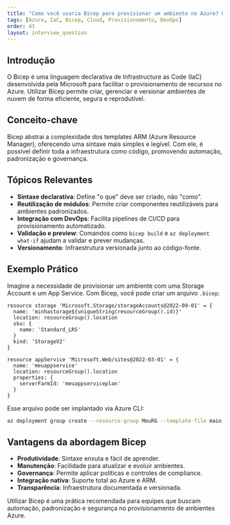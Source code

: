 ```yaml
---
title: "Como você usaria Bicep para provisionar um ambiente no Azure? Quais as vantagens dessa abordagem?"
tags: [Azure, IaC, Bicep, Cloud, Provisionamento, DevOps]
order: 43
layout: interview_question
---
```


## Introdução

O Bicep é uma linguagem declarativa de Infrastructure as Code (IaC) desenvolvida pela Microsoft para facilitar o provisionamento de recursos no Azure. Utilizar Bicep permite criar, gerenciar e versionar ambientes de nuvem de forma eficiente, segura e reprodutível.

## Conceito-chave

Bicep abstrai a complexidade dos templates ARM (Azure Resource Manager), oferecendo uma sintaxe mais simples e legível. Com ele, é possível definir toda a infraestrutura como código, promovendo automação, padronização e governança.

## Tópicos Relevantes

- **Sintaxe declarativa**: Define "o que" deve ser criado, não "como".
- **Reutilização de módulos**: Permite criar componentes reutilizáveis para ambientes padronizados.
- **Integração com DevOps**: Facilita pipelines de CI/CD para provisionamento automatizado.
- **Validação e preview**: Comandos como `bicep build` e `az deployment what-if` ajudam a validar e prever mudanças.
- **Versionamento**: Infraestrutura versionada junto ao código-fonte.

## Exemplo Prático

Imagine a necessidade de provisionar um ambiente com uma Storage Account e um App Service. Com Bicep, você pode criar um arquivo `.bicep`:

```bicep
resource storage 'Microsoft.Storage/storageAccounts@2022-09-01' = {
  name: 'minhastorage${uniqueString(resourceGroup().id)}'
  location: resourceGroup().location
  sku: {
    name: 'Standard_LRS'
  }
  kind: 'StorageV2'
}

resource appService 'Microsoft.Web/sites@2022-03-01' = {
  name: 'meuappservice'
  location: resourceGroup().location
  properties: {
    serverFarmId: 'meuappserviceplan'
  }
}
```

Esse arquivo pode ser implantado via Azure CLI:

```sh
az deployment group create --resource-group MeuRG --template-file main.bicep
```

## Vantagens da abordagem Bicep

- **Produtividade**: Sintaxe enxuta e fácil de aprender.
- **Manutenção**: Facilidade para atualizar e evoluir ambientes.
- **Governança**: Permite aplicar políticas e controles de compliance.
- **Integração nativa**: Suporte total ao Azure e ARM.
- **Transparência**: Infraestrutura documentada e versionada.

Utilizar Bicep é uma prática recomendada para equipes que buscam automação, padronização e segurança no provisionamento de ambientes Azure.
